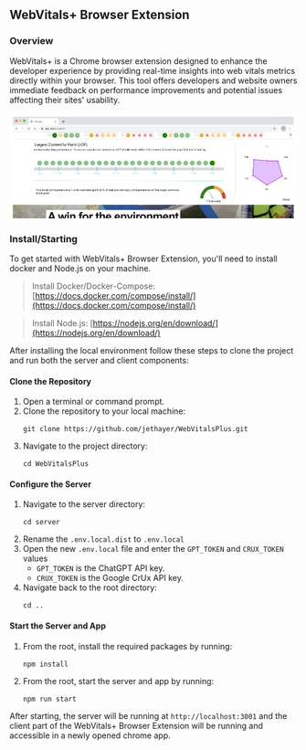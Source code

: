 ## WebVitals+ Browser Extension

### Overview

WebVitals+ is a Chrome browser extension designed to enhance the developer experience by providing real-time insights
into web vitals metrics directly within your browser. This tool offers developers and website owners immediate feedback
on performance improvements and potential issues affecting their sites' usability.

![WebVitals+ Screenshot](screenshot.png)


### Install/Starting

To get started with WebVitals+ Browser Extension, you'll need to install docker and Node.js on your machine.

> Install Docker/Docker-Compose: [https://docs.docker.com/compose/install/](https://docs.docker.com/compose/install/)

> Install Node.js: [https://nodejs.org/en/download/](https://nodejs.org/en/download/)

After installing the local environment follow these steps to clone the project and run both the server and client
components:

#### Clone the Repository

1. Open a terminal or command prompt.
2. Clone the repository to your local machine:
    ```
    git clone https://github.com/jethayer/WebVitalsPlus.git
    ```
3. Navigate to the project directory:
    ```
    cd WebVitalsPlus
    ```

#### Configure the Server

1. Navigate to the server directory:
    ```
    cd server
    ```
2. Rename the `.env.local.dist` to `.env.local`
3. Open the new `.env.local` file and enter the `GPT_TOKEN` and `CRUX_TOKEN` values
    - `GPT_TOKEN` is the ChatGPT API key.
    - `CRUX_TOKEN` is the Google CrUx API key.
4. Navigate back to the root directory:
    ```
    cd ..
    ```

#### Start the Server and App

1. From the root, install the required packages by running:
    ```
    npm install
    ```
2. From the root, start the server and app by running:
    ```
    npm run start
    ```

After starting, the server will be running at `http://localhost:3001` and the client part of the WebVitals+ Browser
Extension will be running and accessible in a newly opened chrome app.
